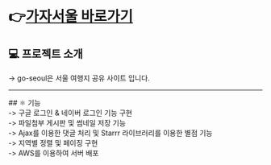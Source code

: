 # 👉[가자서울 바로가기](http://가자서울.shop)<br>

## 💻 프로젝트 소개

-> go-seoul은 서울 여행지 공유 사이트 입니다.<br>
<hr></hr>
## ⚛️ 기능 <br>
-> 구글 로그인 & 네이버 로그인 기능 구현<br>
-> 파일첨부 게시판 및 썸네일 저장 기능<br>
-> Ajax를 이용한 댓글 처리 및 Starrr 라이브러리를 이용한 별점 기능<br>
-> 지역별 정렬 및 페이징 구현<br>
-> AWS를 이용하여 서버 배포 

